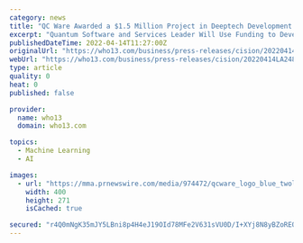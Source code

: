 ```yaml
---
category: news
title: "QC Ware Awarded a $1.5 Million Project in Deeptech Development Funding from Bpifrance to Create a Quantum Computing Software Ecosystem in Europe"
excerpt: "Quantum Software and Services Leader Will Use Funding to Develop New Quantum Software APIs for Deep Learning and Finance and Fuel Expansion of European Operations in Paris QC Ware Awarded a $1.5 Million Project from Bpifrance to Create a Quantum Computing Software Ecosystem in Europe Designed for data scientists and quantum engineers,"
publishedDateTime: 2022-04-14T11:27:00Z
originalUrl: "https://who13.com/business/press-releases/cision/20220414LA24870/qc-ware-awarded-a-1-5-million-project-in-deeptech-development-funding-from-bpifrance-to-create-a-quantum-computing-software-ecosystem-in-europe/"
webUrl: "https://who13.com/business/press-releases/cision/20220414LA24870/qc-ware-awarded-a-1-5-million-project-in-deeptech-development-funding-from-bpifrance-to-create-a-quantum-computing-software-ecosystem-in-europe/"
type: article
quality: 0
heat: 0
published: false

provider:
  name: who13
  domain: who13.com

topics:
  - Machine Learning
  - AI

images:
  - url: "https://mma.prnewswire.com/media/974472/qcware_logo_blue_twoline_Logo.jpg"
    width: 400
    height: 271
    isCached: true

secured: "r4Q0mNgK35mJY5LBni8p4H4eJ19OId78MFe2V631sVU0D/I+XYj8N8yBZoREO2/NL1HNoHVGPJ9DrWEpq1/6GFfQ1SVnrvF+mS6UZOlv2cn60C5zeF9LtQNV9KXzwUXezkafUTDyYnsj0Pt3rHpAvGDXj7YXNqTV2FwrZwfXahnmWbFZ5Mr0NOOQaJldkV7Nyao8gyPBKcYN/waXKf6GD5zQaR827osQN+QTBwvfCU83mRKjg2Y+SKGZbT+39EMGV8AbhcmlsS6vHQmScPVd2PxQU6I9B3kEewLwIm3IHh5eoyaTKw2osZTcg0SfF3TA1aQAW0kPS6R64xoDAb7c0rj7pVRTNGHAL7DV1o2QHo8=;I9CDKAoKAOTqJr/tTSujnQ=="
---
```


